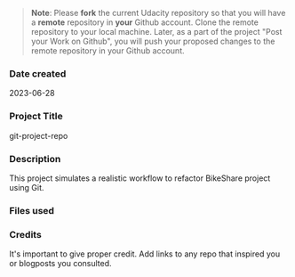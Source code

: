 >**Note**: Please **fork** the current Udacity repository so that you will have a **remote** repository in **your** Github account. Clone the remote repository to your local machine. Later, as a part of the project "Post your Work on Github", you will push your proposed changes to the remote repository in your Github account.

### Date created
2023-06-28

### Project Title
git-project-repo

### Description
This project simulates a realistic workflow to refactor BikeShare project using Git. 

### Files used


### Credits
It's important to give proper credit. Add links to any repo that inspired you or blogposts you consulted.

